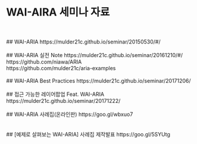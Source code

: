 # WAI-AIRA 세미나 자료

<br>
<br>
## WAI-ARIA
https://mulder21c.github.io/seminar/20150530/#/

<br>
<br>
## WAI-ARIA 실전 Note
https://mulder21c.github.io/seminar/20161210/#/ <br>
https://github.com/niawa/ARIA <br>
https://github.com/mulder21c/aria-examples 

<br>
<br>
## WAI-ARIA Best Practices
https://mulder21c.github.io/seminar/20171206/

<br>
<br>
## 접근 가능한 레이어팝업 Feat. WAI-ARIA
https://mulder21c.github.io/seminar/20171222/

<br>
<br>
## WAI-ARIA 사례집(온라인판)
https://goo.gl/wbxuo7<br>

<br>
<br>
## [예제로 살펴보는 WAI-ARIA] 사례집 제작발표
https://goo.gl/5SYUtg
